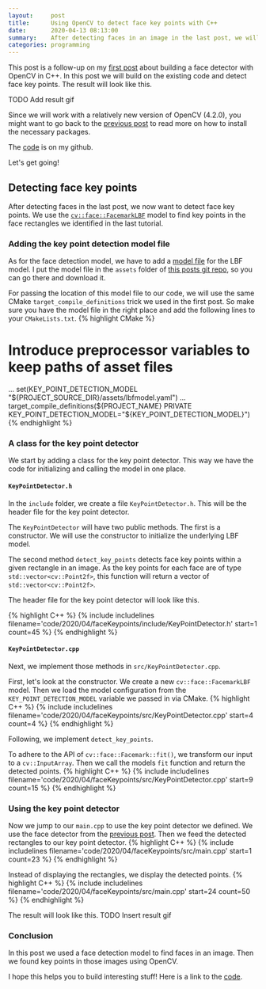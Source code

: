 ```yaml
---
layout:     post
title:      Using OpenCV to detect face key points with C++ 
date:       2020-04-13 08:13:00
summary:    After detecting faces in an image in the last post, we will now use one of OpenCV's built-in models to extract face key points.
categories: programming
---
```


This post is a follow-up on my [first post](https://bewagner.github.io/programming/2020/04/12/building-a-face-detector-with-opencv-in-cpp/) about building a face detector with OpenCV in C++. In this post we will build on the existing code and detect face key points. The result will look like this.

TODO Add result gif

Since we will work with a relatively new version of OpenCV (4.2.0), you might want to go back to the [previous post](https://bewagner.github.io/programming/2020/04/12/building-a-face-detector-with-opencv-in-cpp/) to read more on how to install the necessary packages.

The [code](https://github.com/bewagner/visuals/tree/blog-post-2) is on my github. 

Let's get going!

## Detecting face key points
After detecting faces in the last post, we now want to detect face key points. We use the [`cv::face::FacemarkLBF`](https://docs.opencv.org/3.4/dc/d63/classcv_1_1face_1_1FacemarkLBF.html) model to find key points in the face rectangles we identified in the last tutorial. 

### Adding the key point detection model file 

As for the face detection model, we have to add a [model file](https://github.com/bewagner/visuals/blob/blog-post-2/assets/lbfmodel.yaml) for the LBF model. I put the model file in the `assets` folder of [this posts git repo](https://github.com/bewagner/visuals/tree/blog-post-2), so you can go there and download it. 

For passing the location of this model file to our code, we will use the same CMake `target_compile_definitions` trick we used in the first post. So make sure you have the model file in the right place and add the following lines to your `CMakeLists.txt`.
{% highlight CMake %}
# Introduce preprocessor variables to keep paths of asset files
...
set(KEY_POINT_DETECTION_MODEL
    "${PROJECT_SOURCE_DIR}/assets/lbfmodel.yaml")
...
target_compile_definitions(${PROJECT_NAME}
    PRIVATE KEY_POINT_DETECTION_MODEL="${KEY_POINT_DETECTION_MODEL}")
{% endhighlight %}

### A class for the key point detector

We start by adding a class for the key point detector.
This way we have the code for initializing and calling the model in one place. 

#### `KeyPointDetector.h`

In the `include` folder, we create a file `KeyPointDetector.h`.
This will be the header file for the key point detector. 

The `KeyPointDetector` will have two public methods.
The first is a constructor. 
We will use the constructor to initialize the underlying LBF model. 

The second method `detect_key_points` detects face key points within a given rectangle in an image. 
As the key points for each face are of type `std::vector<cv::Point2f>`, this function will return a vector of `std::vector<cv::Point2f>`.

The header file for the key point detector will look like this.

{% highlight C++ %}
{% include includelines filename='code/2020/04/faceKeypoints/include/KeyPointDetector.h' start=1 count=45 %}
{% endhighlight %}

#### `KeyPointDetector.cpp`

Next, we implement those methods in `src/KeyPointDetector.cpp`.

First, let's look at the constructor. 
We create a new `cv::face::FacemarkLBF` model.
Then we load the model configuration from the `KEY_POINT_DETECTION_MODEL` variable we passed in via CMake.
{% highlight C++ %}
{% include includelines filename='code/2020/04/faceKeypoints/src/KeyPointDetector.cpp' start=4 count=4 %}
{% endhighlight %}

Following, we implement `detect_key_points`. 

To adhere to the API of `cv::face::Facemark::fit()`, we transform our input to a `cv::InputArray`. 
Then we call the models `fit` function and return the detected points.
{% highlight C++ %}
{% include includelines filename='code/2020/04/faceKeypoints/src/KeyPointDetector.cpp' start=9 count=15 %}
{% endhighlight %}


### Using the key point detector 
Now we jump to our `main.cpp` to use the key point detector we defined.
We use the face detector from the [previous post](https://bewagner.github.io/programming/2020/04/12/building-a-face-detector-with-opencv-in-cpp/).
Then we feed the detected rectangles to our key point detector.
{% highlight C++ %}
{% include includelines filename='code/2020/04/faceKeypoints/src/main.cpp' start=1 count=23 %}
{% endhighlight %}

Instead of displaying the rectangles, we display the detected points.
{% highlight C++ %}
{% include includelines filename='code/2020/04/faceKeypoints/src/main.cpp' start=24 count=50 %}
{% endhighlight %}

The result will look like this.
TODO Insert result gif

### Conclusion

In this post we used a face detection model to find faces in an image.
Then we found key points in those images using OpenCV.

I hope this helps you to build interesting stuff!
Here is a link to the [code](https://github.com/bewagner/visuals/tree/blog-post-2). 
